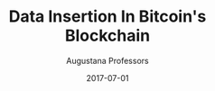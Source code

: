 ---
layout: writing
title: Data Insertion In Bitcoin's Blockchain
date: 2017-07-01
categories: ['Technical']
author: ['Augustana Professors']
external_url: https://digitalcommons.augustana.edu/cgi/viewcontent.cgi?article=1000&context=cscfaculty
---